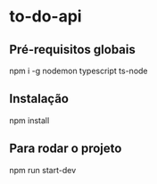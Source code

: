 # to-do-api

## Pré-requisitos globais

npm i -g nodemon typescript ts-node

## Instalação 

npm install

## Para rodar o projeto

npm run start-dev